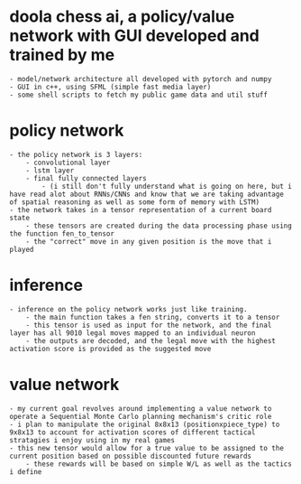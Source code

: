 # doola chess ai, a policy/value network with GUI developed and trained by me
	- model/network architecture all developed with pytorch and numpy
	- GUI in c++, using SFML (simple fast media layer)
	- some shell scripts to fetch my public game data and util stuff

# policy network
	- the policy network is 3 layers:
		- convolutional layer
		- lstm layer
		- final fully connected layers
			- (i still don't fully understand what is going on here, but i have read alot about RNNs/CNNs and know that we are taking advantage of spatial reasoning as well as some form of memory with LSTM)
	- the network takes in a tensor representation of a current board state 
		- these tensors are created during the data processing phase using the function fen_to_tensor
		- the "correct" move in any given position is the move that i played

# inference
	- inference on the policy network works just like training.
		- the main function takes a fen string, converts it to a tensor
		- this tensor is used as input for the network, and the final layer has all 9010 legal moves mapped to an individual neuron
		- the outputs are decoded, and the legal move with the highest activation score is provided as the suggested move

# value network
	- my current goal revolves around implementing a value network to operate a Sequential Monte Carlo planning mechanism's critic role
	- i plan to manipulate the original 8x8x13 (positionxpiece_type) to 9x8x13 to account for activation scores of different tactical stratagies i enjoy using in my real games
	- this new tensor would allow for a true value to be assigned to the current position based on possible discounted future rewards
		- these rewards will be based on simple W/L as well as the tactics i define